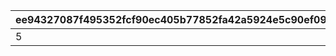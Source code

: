 |ee94327087f495352fcf90ec405b77852fa42a5924e5c90ef097b2e9a4ab75df|241b076eba764206177b2826ad6ac840bc8453a6dc7975f1579ce9fbc097daef|96f4fa7fed6e373b30277f744ee7a6cfe1b4cc18c65e7c820d06209b2e482d15|5adf13097fcfdec454d615980ea021717a0c6510c4e8f68fdfd917188515976c|3c09b4b7a59bc4196636675d8ea2bd6e13e23a6c246828d9862e2c9e794e03b3|33cfff245f40cdf908396610ceb7149a2f0442f1c480f081cdf201833b656994|0c158fba5a74e2b5013a1f5041dbad2dec2f4c50b3b9f31e67243887c7fef462|bbadc64a66f20fb5dc7d2710bd70141c5f9c588fa38347accc1b8da2c45ff5eb|ab75182af70d0c57207af20ebf9589d94c2d30c931353c95524370e6f5294255|dc941279475a27949dcf3b782f867e767c59c95db3b163b5257159b66f54cf5c|640b2459caa9994da138dc373c546d108f3e705faeb868dd7aa25b48cc660c6c|a08d482ba9c44a296d06689c74bf4e2ce7ea2fdf2d775e4265c809057d78dd8e|070406f6673e7e79b92a9f621dbe882ed086286da9377dce1e415c11962d30e0|7c10adaa89d50ee92bbab38cc90609cc6d3c0d3a32d6ed649197cea83ee263c0|723ebe7bfd5dbd2e0a2def7cd12f8ae1dc602270683be4a88d90ad1df9f1cc41|3e473b832506fc501fb27732e0c86c7d29a526fecd8ba5be567b00f65060ca19|f09568f2b7a512e961efc800656cd512fde191b296b2d510d58b58ff4ac6c9f3|
| --- | --- | --- | --- | --- | --- | --- | --- | --- | --- | --- | --- | --- | --- | --- | --- | --- |
|5|0|10|0|2|0|0|0|0|0|0|90003|0|0|0|0|1|